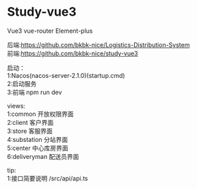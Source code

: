 # Study-vue3
 
Vue3 vue-router  Element-plus   

后端:https://github.com/bkbk-nice/Logistics-Distribution-System    
前端:https://github.com/bkbk-nice/study-vue3    

启动：  
1:Nacos(nacos-server-2.1.0)(startup.cmd)   
2:启动服务  
3:前端 npm run dev  
 
views:  
1:common 开放权限界面   
2:client 客户界面  
3:store 客服界面  
4:substation 分站界面  
5:center 中心库房界面  
6:deliveryman 配送员界面  

tip:    
1:接口简要说明 /src/api/api.ts   






